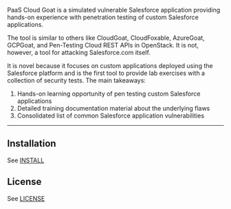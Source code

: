 PaaS Cloud Goat is a simulated vulnerable Salesforce application providing hands-on experience with penetration testing of custom Salesforce applications.

The tool is similar to others like CloudGoat, CloudFoxable, AzureGoat, GCPGoat, and Pen-Testing Cloud REST APIs in OpenStack. It is not, however, a tool for attacking Salesforce.com itself.

It is novel because it focuses on custom applications deployed using the Salesforce platform and is the first tool to provide lab exercises with a collection of security tests. The main takeaways:
1. Hands-on learning opportunity of pen testing custom Salesforce applications
1. Detailed training documentation material about the underlying flaws
1. Consolidated list of common Salesforce application vulnerabilities

----

## Installation

See [INSTALL](INSTALL.md)


## License

See [LICENSE](LICENSE)
